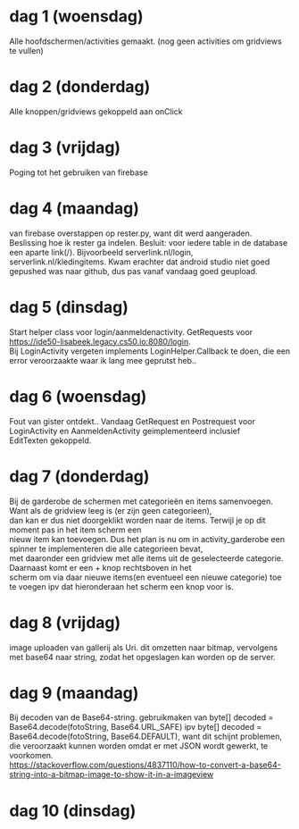 # dag 1 (woensdag)  
Alle  hoofdschermen/activities gemaakt. (nog geen activities om gridviews te vullen)  
  
# dag 2 (donderdag)  
Alle knoppen/gridviews gekoppeld aan onClick  
  
# dag 3 (vrijdag)  
Poging tot het gebruiken van firebase  
  
# dag 4 (maandag)  
van firebase overstappen op rester.py, want dit werd aangeraden.  
Beslissing hoe ik rester ga indelen. Besluit: voor iedere table in de database een aparte link(/). Bijvoorbeeld serverlink.nl/login,  
serverlink.nl/kledingitems.  Kwam erachter dat android studio niet goed gepushed was naar github, dus pas vanaf vandaag goed geupload.
  
# dag 5 (dinsdag)  
Start helper class voor login/aanmeldenactivity. GetRequests voor https://ide50-lisabeek.legacy.cs50.io:8080/login.  
Bij LoginActivity vergeten implements LoginHelper.Callback te doen, die een error veroorzaakte waar ik lang mee geprutst heb..  
  
# dag 6 (woensdag)  
Fout van gister ontdekt.. Vandaag GetRequest en Postrequest voor LoginActivity en AanmeldenActivity geimplementeerd inclusief   
EditTexten gekoppeld.  
  
# dag 7 (donderdag)  
Bij de garderobe de schermen met categorieën en items samenvoegen. Want als de gridview leeg is (er zijn geen categorieen),  
dan kan er dus niet doorgeklikt worden naar de items. Terwijl je op dit moment pas in het item scherm een  
nieuw item kan toevoegen. Dus het plan is nu om in activity_garderobe een spinner te implementeren die alle categorieen bevat,   
met daaronder een gridview met alle items uit de geselecteerde categorie. Daarnaast komt er een + knop rechtsboven in het   
scherm om via daar nieuwe items(en eventueel een nieuwe categorie) toe te voegen ipv dat hieronderaan het scherm een knop voor is.  
  
# dag 8 (vrijdag)  
image uploaden van gallerij als Uri. dit omzetten naar bitmap, vervolgens met base64 naar string, zodat het opgeslagen kan worden op de server.  
  
# dag 9 (maandag)  
Bij decoden van de Base64-string. gebruikmaken van byte[] decoded = Base64.decode(fotoString, Base64.URL_SAFE) ipv byte[] decoded = Base64.decode(fotoString, Base64.DEFAULT), want dit schijnt problemen, die veroorzaakt kunnen worden omdat er met JSON wordt gewerkt, te voorkomen.  
https://stackoverflow.com/questions/4837110/how-to-convert-a-base64-string-into-a-bitmap-image-to-show-it-in-a-imageview  
  
# dag 10 (dinsdag)  


